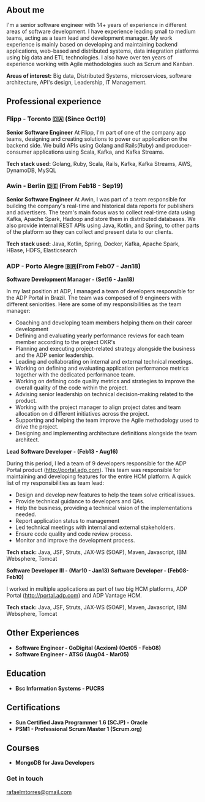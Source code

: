 ## About me

I'm a senior software engineer with 14+ years of experience in different areas of software development. I have experience leading small to medium teams, acting as a team lead and development manager. My work experience is mainly based on developing and maintaining backend applications, web-based and distributed systems, data integration platforms using big data and ETL technologies. I also have over ten years of experience working with Agile methodologies such as Scrum and Kanban.

**Areas of interest:** Big data, Distributed Systems, microservices, software architecture, API's design, Leadership, IT Management.

## Professional experience


### Flipp - Toronto 🇨🇦 (Since Oct19) 

**Senior Software Engineer**
At Flipp, I'm part of one of the company app teams, designing and creating solutions to power our application on the backend side. We build APIs using Golang and Rails(Ruby) and producer-consumer applications using Scala, Kafka, and Kafka Streams.   

**Tech stack used:** Golang, Ruby, Scala, Rails, Kafka, Kafka Streams, AWS, DynamoDB, MySQL 

### Awin - Berlin 🇩🇪 (From Feb18 - Sep19)

**Senior Software Engineer**
At Awin, I was part of a team responsible for building the company's real-time and historical data reports for publishers and advertisers. The team's main focus was to collect real-time data using Kafka, Apache Spark, Hadoop and store them in distributed databases. We also provide internal REST APIs using Java, Kotlin, and Spring, to other parts of the platform so they can collect and present data to our clients.

**Tech stack used:** Java, Kotlin, Spring, Docker, Kafka, Apache Spark, HBase, HDFS, Elasticsearch

### ADP - Porto Alegre 🇧🇷(From Feb07 - Jan18)

**Software Development Manager - (Set16 - Jan18)**

In my last position at ADP, I managed a team of developers responsible for the ADP Portal in Brazil. The team was composed of 9 engineers with different seniorities. Here are some of my responsibilities as the team manager:

- Coaching and developing team members helping them on their career development
- Defining and evaluating yearly performance reviews for each team member according to the project OKR's
- Planning and executing project-related strategy alongside the business and the ADP senior leadership.
- Leading and collaborating on internal and external technical meetings.
- Working on defining and evaluating application performance metrics together with
the dedicated performance team.
- Working on defining code quality metrics and strategies to improve the overall quality of the code within the project.
- Advising senior leadership on technical decision-making related to the product.
- Working with the project manager to align project dates and team allocation on d different initiatives across the project.
- Supporting and helping the team improve the Agile methodology used to drive the project.
- Designing and implementing architecture definitions alongside the team architect.

**Lead Software Developer - (Feb13 - Aug16)**

During this period, I led a team of 9 developers responsible for the ADP Portal product (http://portal.adp.com). This team was responsible for maintaining and developing features for the entire HCM platform. A quick list of my responsibilities as team lead:

- Design and develop new features to help the team solve critical issues.
- Provide technical guidance to developers and QAs.
- Help the business, providing a technical vision of the implementations needed.
- Report application status to management
- Led technical meetings with internal and external stakeholders.
- Ensure code quality and code review process.
- Monitor and improve the development process.

**Tech stack:** Java, JSF, Struts, JAX-WS (SOAP), Maven, Javascript, IBM Websphere, Tomcat

**Software Developer III - (Mar10 - Jan13)**
**Software Developer - (Feb08-Feb10)**

I worked in multiple applications as part of two big HCM platforms, ADP Portal (http://portal.adp.com) and ADP Vantage HCM.

**Tech stack:** Java, JSF, Struts, JAX-WS (SOAP), Maven, Javascript, IBM Websphere, Tomcat

## Other Experiences

* **Software Engineer - GoDigital (Acxiom) (Oct05 - Feb08)**
* **Software Engineer - ATSG (Aug04 - Mar05)**

## Education

* **Bsc Information Systems - PUCRS**

## Certifications 

* **Sun Certified Java Programmer 1.6 (SCJP) - Oracle**
* **PSM1 - Professional Scrum Master 1 (Scrum.org)**

## Courses

* **MongoDB for Java Developers**

### Get in touch

rafaelmtorres@gmail.com
